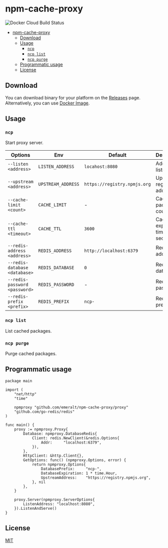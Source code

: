 # npm-cache-proxy

![Docker Cloud Build Status](https://img.shields.io/docker/cloud/build/emeralt/npm-cache-proxy.svg?style=for-the-badge)

- [npm-cache-proxy](#npm-cache-proxy)
	- [Download](#download)
	- [Usage](#usage)
		- [`ncp`](#ncp)
		- [`ncp list`](#ncp-list)
		- [`ncp purge`](#ncp-purge)
	- [Programmatic usage](#programmatic-usage)
	- [License](#license)

## Download
You can download binary for your platform on the [Releases](https://github.com/emeralt/npm-cache-proxy/releases) page. Alternatively, you can use [Docker Image](https://cloud.docker.com/u/emeralt/repository/docker/emeralt/npm-cache-proxy).

## Usage

### `ncp`

Start proxy server.

| Options                       | Env                | Default                      | Description                         |
| ----------------------------- | ------------------ | ---------------------------- | ----------------------------------- |
| `--listen <address>`          | `LISTEN_ADDRESS`   | `locahost:8080`              | Address to listen                   |
| `--upstream <address>`        | `UPSTREAM_ADDRESS` | `https://registry.npmjs.org` | Upstream registry address           |
| `--cache-limit <count>`       | `CACHE_LIMIT`      | -                            | Cached packages count limit         |
| `--cache-ttl <timeout>`       | `CACHE_TTL`        | `3600`                       | Cache expiration timeout in seconds |
| `--redis-address <address>`   | `REDIS_ADDRESS`    | `http://localhost:6379`      | Redis address                       |
| `--redis-database <database>` | `REDIS_DATABASE`   | `0`                          | Redis database                      |
| `--redis-password <password>` | `REDIS_PASSWORD`   | -                            | Redis password                      |
| `--redis-prefix <prefix>`     | `REDIS_PREFIX`     | `ncp-`                       | Redis keys prefix                   |

### `ncp list`

List cached packages.

### `ncp purge`

Purge cached packages.

## Programmatic usage

```golang
package main

import (
	"net/http"
	"time"

	npmproxy "github.com/emeralt/npm-cache-proxy/proxy"
	"github.com/go-redis/redis"
)

func main() {
	proxy := npmproxy.Proxy{
		Database: npmproxy.DatabaseRedis{
			Client: redis.NewClient(&redis.Options{
				Addr:     "localhost:6379",
			}),
		},
		HttpClient: &http.Client{},
		GetOptions: func() (npmproxy.Options, error) {
			return npmproxy.Options{
				DatabasePrefix:     "ncp-",
				DatabaseExpiration: 1 * time.Hour,
				UpstreamAddress:    "https://registry.npmjs.org",
			}, nil
		},
	}

	proxy.Server(npmproxy.ServerOptions{
		ListenAddress: "localhost:8080",
	}).ListenAndServe()
}
```

## License

[MIT](./license)

